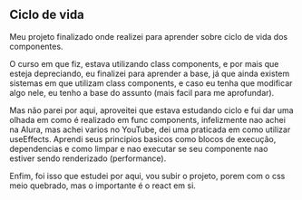 ## Ciclo de vida

Meu projeto finalizado onde realizei para aprender sobre ciclo de vida dos componentes.

O curso em que fiz, estava utilizando class components, e por mais que esteja depreciando, eu finalizei para aprender a base, já que ainda existem sistemas em que utilizam class components, e caso eu tenha que modificar algo nele, eu tenho a base do assunto (mais facil para me aprofundar).

Mas não parei por aqui, aproveitei que estava estudando ciclo e fui dar uma olhada em como é realizado em func components, infelizmente nao achei na Alura, mas achei varios no YouTube, dei uma praticada em como utilizar useEffects. Aprendi seus principios basicos como blocos de execução, dependencias e como limpar e nao executar se seu componente nao estiver sendo renderizado (performance).

Enfim, foi isso que estudei por aqui, vou subir o projeto, porem com o css meio quebrado, mas o importante é o react em si.
